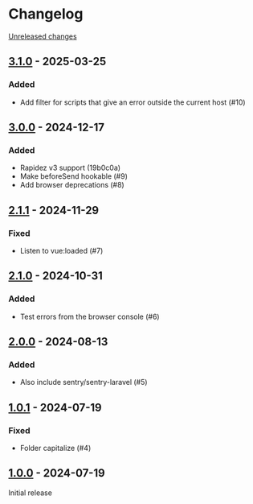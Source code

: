 # Changelog 

[Unreleased changes](https://github.com/rapidez/sentry/compare/3.1.0...3.1.0)
## [3.1.0](https://github.com/rapidez/sentry/releases/tag/3.1.0) - 2025-03-25

### Added

- Add filter for scripts that give an error outside the current host (#10)

## [3.0.0](https://github.com/rapidez/sentry/releases/tag/3.0.0) - 2024-12-17

### Added

- Rapidez v3 support (19b0c0a)
- Make beforeSend hookable (#9)
- Add browser deprecations (#8)

## [2.1.1](https://github.com/rapidez/sentry/releases/tag/2.1.1) - 2024-11-29

### Fixed

- Listen to vue:loaded (#7)

## [2.1.0](https://github.com/rapidez/sentry/releases/tag/2.1.0) - 2024-10-31

### Added

- Test errors from the browser console (#6)

## [2.0.0](https://github.com/rapidez/sentry/releases/tag/2.0.0) - 2024-08-13

### Added

- Also include sentry/sentry-laravel (#5)

## [1.0.1](https://github.com/rapidez/sentry/releases/tag/1.0.1) - 2024-07-19

### Fixed

- Folder capitalize (#4)

## [1.0.0](https://github.com/rapidez/sentry/releases/tag/1.0.0) - 2024-07-19

Initial release

